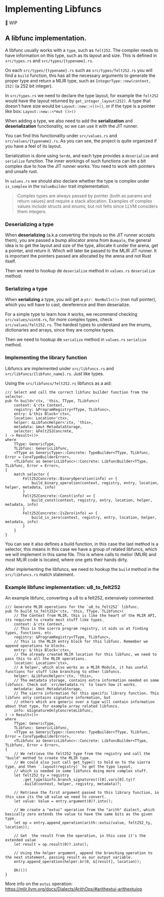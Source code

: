 # Implementing Libfuncs

🚧 WIP

## A libfunc implementation.

A libfunc usually works with a `type`, such as `felt252`. The compiler
needs to have information on this type, such as its layout and size.
This is defined in `src/types.rs` and `src/types/{typename}.rs`.

On each `src/types/{typename}.rs` such as `src/types/felt252.rs` you will
find a `build` function, this has all the necessary arguments to generate
the proper type and return a MLIR type, such as
`IntegerType::new(context, 252)` (a 252 bit integer).

In `src/types.rs` we need to declare the type layout, for example the
`felt252` would have the layout returned by `get_integer_layout(252)`.
A type that doesn't have size would be `Layout::new::<()>()`, or if the
type is a pointer like box: `Layout::new::<*mut ()>()`

When adding a type, we also need to add the **serialization** and
**deserialization** functionality, so we can use it with the JIT runner.

You can find this functionality under `src/values.rs` and
`src/values/{typename}.rs`. As you can see, the project is quite organized
if you have a feel of its layout.

Serialization is done using `Serde`, and each type provides a `deserialize`
and `serialize` function. The inner workings of such functions can be a bit
complex due to how the JIT runner works. You need to work with pointers and
unsafe rust.

In `values.rs` we should also declare whether the type is complex under
`is_complex` in the `ValueBuilder` trait implementation.

> Complex types are always passed by pointer (both as params and return
> values) and require a stack allocation. Examples of complex values include
> structs and enums, but not felts since LLVM considers them integers.

### Deserializing a type
When **deserializing** (a.k.a converting the inputs so the JIT runner
accepts them), you are passed a bump allocator arena from `Bumpalo`, the
general idea is to get the layout and size of the type, allocate it under
the arena, get a pointer, and return it. Which will later be passed to the
MLIR JIT runner. It is important the pointers passed are allocated by the
arena and not Rust itself.

Then we need to hookup de `deserialize` method in `values.rs` `deserialize`
method.

### Serializing a type
When **serializing** a type, you will get a `ptr: NonNull<()>` (non null
pointer), which you will have to cast, dereference and then deserialize.

For a simple type to learn how it works, we recommend checking
`src/values/uint8.rs`, for more complex types, check `src/values/felt252.rs`.
The hardest types to understand are the enums, dictionaries and arrays,
since they are complex types.

Then we need to hookup de `serialize` method in `values.rs` `serialize` method.

### Implementing the library function
Libfuncs are implemented under `src/libfuncs.rs` and
`src/libfuncs/{libfunc_name}.rs`. Just like types.

Using the `src/libfuncs/felt252.rs` libfuncs as a aid:

```rust,no_run
/// Select and call the correct libfunc builder function from the selector.
pub fn build<'ctx, 'this, TType, TLibfunc>(
    context: &'ctx Context,
    registry: &ProgramRegistry<TType, TLibfunc>,
    entry: &'this Block<'ctx>,
    location: Location<'ctx>,
    helper: &LibfuncHelper<'ctx, 'this>,
    metadata: &mut MetadataStorage,
    selector: &Felt252Concrete,
) -> Result<()>
where
    TType: GenericType,
    TLibfunc: GenericLibfunc,
    <TType as GenericType>::Concrete: TypeBuilder<TType, TLibfunc, Error = CoreTypeBuilderError>,
    <TLibfunc as GenericLibfunc>::Concrete: LibfuncBuilder<TType, TLibfunc, Error = Error>,
{
    match selector {
        Felt252Concrete::BinaryOperation(info) => {
            build_binary_operation(context, registry, entry, location, helper, metadata, info)
        }
        Felt252Concrete::Const(info) => {
            build_const(context, registry, entry, location, helper, metadata, info)
        }
        Felt252Concrete::IsZero(info) => {
            build_is_zero(context, registry, entry, location, helper, metadata, info)
        }
    }
}
```

You can see it also defines a build function, in this case the last method
is a selector, this means in this case we have a group of related libfuncs,
which we will implement in this same file. This is where calls to melior
(MLIR) and most MLIR code is located, where one gets their hands dirty.

After implementing the libfuncs, we need to hookup the `build` method in
the `src/libfuncs.rs` match statement.

### Example libfunc implementation: u8_to_felt252
An example libfunc, converting a u8 to a felt252, extensively commented:

```rust,no_run
/// Generate MLIR operations for the `u8_to_felt252` libfunc.
pub fn build_to_felt252<'ctx, 'this, TType, TLibfunc>(
    // The Context from MLIR, this is like the heart of the MLIR API, its required to create most stuff like types.
    context: &'ctx Context,
    // This is the sierra program registry, it aids us at finding types, functions, etc.
    registry: &ProgramRegistry<TType, TLibfunc>,
    // This is the MLIR entry block for this libfunc. Remember we append operations to blocks.
    entry: &'this Block<'ctx>,
    // The already created MLIR location for this libfunc, we need to pass this to all the MLIR operations.
    location: Location<'ctx>,
    // A helper, which also works as a MLIR Module, it has useful functions for stuff like branching to other libfuncs.
    helper: &LibfuncHelper<'ctx, 'this>,
    // The metadata storage, contains extra information needed on some libfuncs. Check out `src/metadata.rs` to learn how it works.
    metadata: &mut MetadataStorage,
    // The sierra information for this specific library function. This libfunc only contains signature information, but
    // others which are generic over a type will contain information about that type, for example array related libfuncs.
    info: &SignatureOnlyConcreteLibfunc,
) -> Result<()>
where
    TType: GenericType,
    TLibfunc: GenericLibfunc,
    <TType as GenericType>::Concrete: TypeBuilder<TType, TLibfunc, Error = CoreTypeBuilderError>,
    <TLibfunc as GenericLibfunc>::Concrete: LibfuncBuilder<TType, TLibfunc, Error = Error>,
{
    // We retrieve the felt252 type from the registry and call the "build" method to create the MLIR type.
    // We could also just call get_type() to hold on to the sierra type, and then `.layout(registry)` to get the type layout,
    // which is needed in some libfuncs doing more complex stuff.
    let felt252_ty = registry
        .get_type(&info.branch_signatures()[0].vars[0].ty)?
        .build(context, helper, registry, metadata)?;

    // Retrieve the first argument passed to this library function, in this case its the u8 value we need to convert.
    let value: Value = entry.argument(0)?.into();

    // We create a "extui" operation from the "arith" dialect, which basically zero extends the value to have the same bits as the given type.
    let op = entry.append_operation(arith::extui(value, felt252_ty, location));

    // Get  the result from the operation, in this case it's the extended value
    let result = op.result(0)?.into();

    // Using the helper argument, append the branching operation to the next statement, passing result as our output variable.
    entry.append_operation(helper.br(0, &[result], location));

    Ok(())
}
```

More info on the `extui` operation: <https://mlir.llvm.org/docs/Dialects/ArithOps/#arithextui-arithextuiop>

